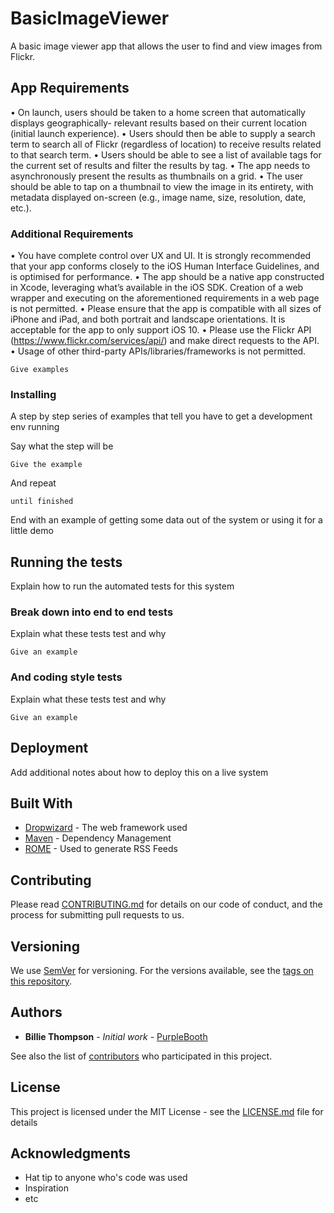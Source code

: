 # BasicImageViewer

A basic image viewer app that allows the user to find and view images from Flickr.

## App Requirements

• On launch, users should be taken to a home screen that automatically displays geographically- relevant results based on their current location (initial launch experience).
• Users should then be able to supply a search term to search all of Flickr (regardless of location) to receive results related to that search term.
• Users should be able to see a list of available tags for the current set of results and filter the results by tag.
• The app needs to asynchronously present the results as thumbnails on a grid.
• The user should be able to tap on a thumbnail to view the image in its entirety, with metadata
displayed on-screen (e.g., image name, size, resolution, date, etc.).

### Additional Requirements

• You have complete control over UX and UI. It is strongly recommended that your app conforms closely to the iOS Human Interface Guidelines, and is optimised for performance.
• The app should be a native app constructed in Xcode, leveraging what’s available in the iOS SDK. Creation of a web wrapper and executing on the aforementioned requirements in a web page is not permitted.
• Please ensure that the app is compatible with all sizes of iPhone and iPad, and both portrait and landscape orientations. It is acceptable for the app to only support iOS 10.
• Please use the Flickr API (https://www.flickr.com/services/api/) and make direct requests to the API.
• Usage of other third-party APIs/libraries/frameworks is not permitted.

```
Give examples
```

### Installing

A step by step series of examples that tell you have to get a development env running

Say what the step will be

```
Give the example
```

And repeat

```
until finished
```

End with an example of getting some data out of the system or using it for a little demo

## Running the tests

Explain how to run the automated tests for this system

### Break down into end to end tests

Explain what these tests test and why

```
Give an example
```

### And coding style tests

Explain what these tests test and why

```
Give an example
```

## Deployment

Add additional notes about how to deploy this on a live system

## Built With

* [Dropwizard](http://www.dropwizard.io/1.0.2/docs/) - The web framework used
* [Maven](https://maven.apache.org/) - Dependency Management
* [ROME](https://rometools.github.io/rome/) - Used to generate RSS Feeds

## Contributing

Please read [CONTRIBUTING.md](https://gist.github.com/PurpleBooth/b24679402957c63ec426) for details on our code of conduct, and the process for submitting pull requests to us.

## Versioning

We use [SemVer](http://semver.org/) for versioning. For the versions available, see the [tags on this repository](https://github.com/your/project/tags). 

## Authors

* **Billie Thompson** - *Initial work* - [PurpleBooth](https://github.com/PurpleBooth)

See also the list of [contributors](https://github.com/your/project/contributors) who participated in this project.

## License

This project is licensed under the MIT License - see the [LICENSE.md](LICENSE.md) file for details

## Acknowledgments

* Hat tip to anyone who's code was used
* Inspiration
* etc
